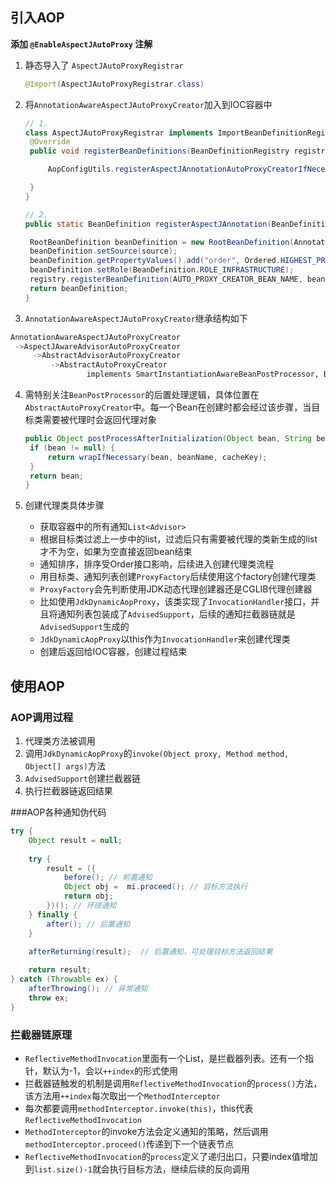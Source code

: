 ## 引入AOP

**添加 `@EnableAspectJAutoProxy` 注解**

1. 静态导入了 `AspectJAutoProxyRegistrar`

   ```java
   @Import(AspectJAutoProxyRegistrar.class) 
   ```

2. 将`AnnotationAwareAspectJAutoProxyCreator`加入到IOC容器中

   ```Java
   // 1. 
   class AspectJAutoProxyRegistrar implements ImportBeanDefinitionRegistrar {
   	@Override
   	public void registerBeanDefinitions(BeanDefinitionRegistry registry) {
   
   		AopConfigUtils.registerAspectJAnnotationAutoProxyCreatorIfNecessary(registry);
   
   	}
   }
   
   // 2.
   public static BeanDefinition registerAspectJAnnotation(BeanDefinitionRegistry registry) {
   
   	RootBeanDefinition beanDefinition = new RootBeanDefinition(AnnotationAwareAspectJAutoProxyCreator.class);
   	beanDefinition.setSource(source);
   	beanDefinition.getPropertyValues().add("order", Ordered.HIGHEST_PRECEDENCE);
   	beanDefinition.setRole(BeanDefinition.ROLE_INFRASTRUCTURE);
   	registry.registerBeanDefinition(AUTO_PROXY_CREATOR_BEAN_NAME, beanDefinition);
   	return beanDefinition;
   }
   ```

3.  `AnnotationAwareAspectJAutoProxyCreator`继承结构如下

   ```Python
   AnnotationAwareAspectJAutoProxyCreator
   	->AspectJAwareAdvisorAutoProxyCreator
   		->AbstractAdvisorAutoProxyCreator
   			->AbstractAutoProxyCreator
   					implements SmartInstantiationAwareBeanPostProcessor, BeanFactoryAware
   ```

4. 需特别关注`BeanPostProcessor`的后置处理逻辑，具体位置在`AbstractAutoProxyCreator`中。每一个Bean在创建时都会经过该步骤，当目标类需要被代理时会返回代理对象

   ``` java
   public Object postProcessAfterInitialization(Object bean, String beanName) {
   	if (bean != null) {
   		return wrapIfNecessary(bean, beanName, cacheKey);
   	}
   	return bean;
   }
   ```

5. 创建代理类具体步骤

   - 获取容器中的所有通知`List<Advisor>`
   - 根据目标类过滤上一步中的list，过滤后只有需要被代理的类新生成的list才不为空，如果为空直接返回bean结束
   - 通知排序，排序受Order接口影响，后续进入创建代理类流程
   - 用目标类、通知列表创建`ProxyFactory`后续使用这个factory创建代理类
   - `ProxyFactory`会先判断使用JDK动态代理创建器还是CGLIB代理创建器
   - 比如使用`JdkDynamicAopProxy`，该类实现了`InvocationHandler`接口，并且将通知列表包装成了`AdvisedSupport`，后续的通知拦截器链就是`AdvisedSupport`生成的
   - `JdkDynamicAopProxy`以this作为`InvocationHandler`来创建代理类
   - 创建后返回给IOC容器，创建过程结束

## 使用AOP

### AOP调用过程

1. 代理类方法被调用
2. 调用`JdkDynamicAopProxy`的`invoke(Object proxy, Method method, Object[] args)`方法
3. `AdvisedSupport`创建拦截器链
4. 执行拦截器链返回结果

###AOP各种通知伪代码

``` java
try {
    Object result = null;
    
	try {
		result = ({
			before(); // 前置通知
			Object obj =  mi.proceed(); // 目标方法执行
			return obj;
		})(); // 环绕通知
	} finally {
		after(); // 后置通知
	}

	afterReturning(result);  // 后置通知，可处理目标方法返回结果
	
	return result;
} catch (Throwable ex) {
	afterThrowing(); // 异常通知
	throw ex;
}
```

### 拦截器链原理

- `ReflectiveMethodInvocation`里面有一个List，是拦截器列表。还有一个指针，默认为-1，会以`++index`的形式使用
- 拦截器链触发的机制是调用`ReflectiveMethodInvocation`的`process()`方法，该方法用`++index`每次取出一个`MethodInterceptor`
- 每次都要调用`methodInterceptor.invoke(this)`，this代表`ReflectiveMethodInvocation`
- `MethodInterceptor`的invoke方法会定义通知的策略，然后调用`methodInterceptor.proceed()`传递到下一个链表节点
- `ReflectiveMethodInvocation`的`process`定义了递归出口，只要index值增加到`list.size()-1`就会执行目标方法，继续后续的反向调用